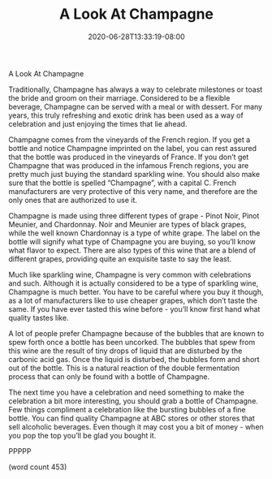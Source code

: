 ﻿---
title: "A Look At Champagne"
date: 2020-06-28T13:33:19-08:00
description: "Wine And Spirits Tips for Web Success"
featured_image: "/images/Wine And Spirits.jpg"
tags: ["Wine And Spirits"]
---

A Look At Champagne

Traditionally, Champagne has always a way to celebrate milestones or toast the bride and groom on their marriage.  Considered to be a flexible beverage, Champagne can be served with a meal or with dessert.  For many years, this truly refreshing and exotic drink has been used as a way of celebration and just enjoying the times that lie ahead.

Champagne comes from the vineyards of the French region.  If you get a bottle and notice Champagne imprinted on the label, you can rest assured that the bottle was produced in the vineyards of France.  If you don’t get Champagne that was produced in the infamous French regions, you are pretty much just buying the standard sparkling wine.  You should also make sure that the bottle is spelled “Champagne”, with a capital C.  French manufacturers are very protective of this very name, and therefore are the only ones that are authorized to use it.

Champagne is made using three different types of grape - Pinot Noir, Pinot Meunier, and Chardonnay.  Noir and Meunier are types of black grapes, while the well known Chardonnay is a type of white grape.  The label on the bottle will signify what type of Champagne you are buying, so you’ll know what flavor to expect.  There are also types of this wine that are a blend of different grapes, providing quite an exquisite taste to say the least.

Much like sparkling wine, Champagne is very common with celebrations and such.  Although it is actually considered to be a type of sparkling wine, Champagne is much better.  You have to be careful where you buy it though, as a lot of manufacturers like to use cheaper grapes, which don’t taste the same.  If you have ever tasted this wine before - you’ll know first hand what quality tastes like.

A lot of people prefer Champagne because of the bubbles that are known to spew forth once a bottle has been uncorked.  The bubbles that spew from this wine are the result of tiny drops of liquid that are disturbed by the carbonic acid gas.  Once the liquid is disturbed, the bubbles form and short out of the bottle.  This is a natural reaction of the double fermentation process that can only be found with a bottle of Champagne.

The next time you have a celebration and need something to make the celebration a bit more interesting, you should grab a bottle of Champagne.  Few things compliment a celebration like the bursting bubbles of a fine bottle.  You can find quality Champagne at ABC stores or other stores that sell alcoholic beverages.  Even though it may cost you a bit of money - when you pop the top you’ll be glad you bought it.

PPPPP

(word count 453)

